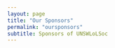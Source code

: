 ```yaml
---
layout: page
title: "Our Sponsors"
permalink: "oursponsors"
subtitle: Sponsors of UNSWLoLSoc
---
```


